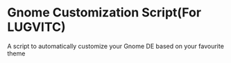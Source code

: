 # Gnome Customization Script(For LUGVITC)
A script to automatically customize your Gnome DE based on your favourite theme
